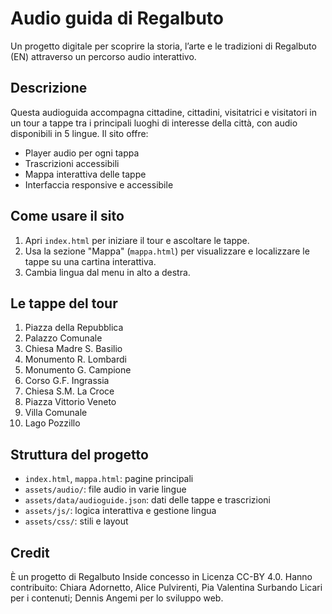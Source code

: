 # Audio guida di Regalbuto

Un progetto digitale per scoprire la storia, l’arte e le tradizioni di Regalbuto (EN) attraverso un percorso audio interattivo.

## Descrizione
Questa audioguida accompagna cittadine, cittadini, visitatrici e visitatori in un tour a tappe tra i principali luoghi di interesse della città, con audio disponibili in 5 lingue. Il sito offre:

- Player audio per ogni tappa
- Trascrizioni accessibili
- Mappa interattiva delle tappe
- Interfaccia responsive e accessibile

## Come usare il sito
1. Apri `index.html` per iniziare il tour e ascoltare le tappe.
2. Usa la sezione "Mappa" (`mappa.html`) per visualizzare e localizzare le tappe su una cartina interattiva.
3. Cambia lingua dal menu in alto a destra.

## Le tappe del tour
1. Piazza della Repubblica
2. Palazzo Comunale
3. Chiesa Madre S. Basilio
4. Monumento R. Lombardi
5. Monumento G. Campione
6. Corso G.F. Ingrassia
7. Chiesa S.M. La Croce
8. Piazza Vittorio Veneto
9. Villa Comunale
10. Lago Pozzillo

## Struttura del progetto
- `index.html`, `mappa.html`: pagine principali
- `assets/audio/`: file audio in varie lingue
- `assets/data/audioguide.json`: dati delle tappe e trascrizioni
- `assets/js/`: logica interattiva e gestione lingua
- `assets/css/`: stili e layout

## Credit
È un progetto di Regalbuto Inside concesso in Licenza CC-BY 4.0. Hanno contribuito: Chiara Adornetto, Alice Pulvirenti, Pia Valentina Surbando Licari per i contenuti; Dennis Angemi per lo sviluppo web.